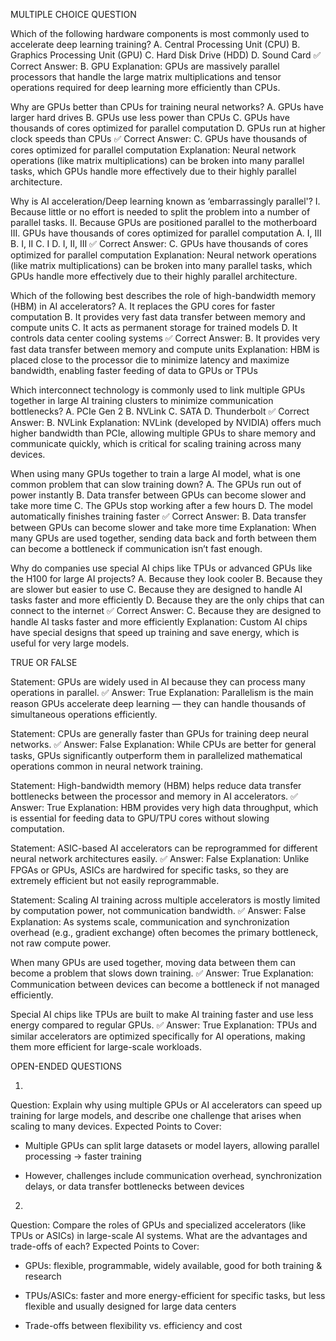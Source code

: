 MULTIPLE CHOICE QUESTION

Which of the following hardware components is most commonly used to accelerate deep learning training?
 A. Central Processing Unit (CPU)
 B. Graphics Processing Unit (GPU)
 C. Hard Disk Drive (HDD)
 D. Sound Card
✅ Correct Answer: B. GPU
 Explanation: GPUs are massively parallel processors that handle the large matrix multiplications and tensor operations required for deep learning more efficiently than CPUs.

Why are GPUs better than CPUs for training neural networks?
 A. GPUs have larger hard drives
 B. GPUs use less power than CPUs
 C. GPUs have thousands of cores optimized for parallel computation
 D. GPUs run at higher clock speeds than CPUs
✅ Correct Answer: C. GPUs have thousands of cores optimized for parallel computation
 Explanation: Neural network operations (like matrix multiplications) can be broken into many parallel tasks, which GPUs handle more effectively due to their highly parallel architecture.

Why is AI acceleration/Deep learning known as ‘embarrassingly parallel'?
 I. Because little or no effort is needed to split the problem into a number of parallel tasks.
 II. Because GPUs are positioned parallel to the motherboard
 III. GPUs have thousands of cores optimized for parallel computation
	A. I, III
 	B. I, II
 	C. I
 	D. I, II, III
✅ Correct Answer: C. GPUs have thousands of cores optimized for parallel computation
 Explanation: Neural network operations (like matrix multiplications) can be broken into many parallel tasks, which GPUs handle more effectively due to their highly parallel architecture.

Which of the following best describes the role of high-bandwidth memory (HBM) in AI accelerators?
 A. It replaces the GPU cores for faster computation
 B. It provides very fast data transfer between memory and compute units
 C. It acts as permanent storage for trained models
 D. It controls data center cooling systems
✅ Correct Answer: B. It provides very fast data transfer between memory and compute units Explanation: HBM is placed close to the processor die to minimize latency and maximize bandwidth, enabling faster feeding of data to GPUs or TPUs

Which interconnect technology is commonly used to link multiple GPUs together in large AI training clusters to minimize communication bottlenecks?
 A. PCIe Gen 2
 B. NVLink
 C. SATA
 D. Thunderbolt
✅ Correct Answer: B. NVLink
 Explanation: NVLink (developed by NVIDIA) offers much higher bandwidth than PCIe, allowing multiple GPUs to share memory and communicate quickly, which is critical for scaling training across many devices.
 
When using many GPUs together to train a large AI model, what is one common problem that can slow training down?
 A. The GPUs run out of power instantly
 B. Data transfer between GPUs can become slower and take more time
 C. The GPUs stop working after a few hours
 D. The model automatically finishes training faster
✅ Correct Answer: B. Data transfer between GPUs can become slower and take more time
 Explanation: When many GPUs are used together, sending data back and forth between them can become a bottleneck if communication isn’t fast enough.
 
Why do companies use special AI chips like TPUs or advanced GPUs like the H100 for large AI projects?
 A. Because they look cooler
 B. Because they are slower but easier to use
 C. Because they are designed to handle AI tasks faster and more efficiently
 D. Because they are the only chips that can connect to the internet
✅ Correct Answer: C. Because they are designed to handle AI tasks faster and more efficiently
 Explanation: Custom AI chips have special designs that speed up training and save energy, which is useful for very large models.


TRUE OR FALSE

Statement: GPUs are widely used in AI because they can process many operations in parallel.
✅ Answer: True
Explanation: Parallelism is the main reason GPUs accelerate deep learning — they can handle thousands of simultaneous operations efficiently.

Statement: CPUs are generally faster than GPUs for training deep neural networks.
✅ Answer: False
Explanation: While CPUs are better for general tasks, GPUs significantly outperform them in parallelized mathematical operations common in neural network training.

Statement: High-bandwidth memory (HBM) helps reduce data transfer bottlenecks between the processor and memory in AI accelerators.
✅ Answer: True
Explanation: HBM provides very high data throughput, which is essential for feeding data to GPU/TPU cores without slowing computation.

Statement: ASIC-based AI accelerators can be reprogrammed for different neural network architectures easily.
✅ Answer: False
Explanation: Unlike FPGAs or GPUs, ASICs are hardwired for specific tasks, so they are extremely efficient but not easily reprogrammable.

Statement: Scaling AI training across multiple accelerators is mostly limited by computation power, not communication bandwidth.
✅ Answer: False
Explanation: As systems scale, communication and synchronization overhead (e.g., gradient exchange) often becomes the primary bottleneck, not raw compute power.

When many GPUs are used together, moving data between them can become a problem that slows down training.
✅ Answer: True
Explanation: Communication between devices can become a bottleneck if not managed efficiently.

Special AI chips like TPUs are built to make AI training faster and use less energy compared to regular GPUs.
✅ Answer: True
Explanation: TPUs and similar accelerators are optimized specifically for AI operations, making them more efficient for large-scale workloads.


OPEN-ENDED QUESTIONS

1. 
Question:
 Explain why using multiple GPUs or AI accelerators can speed up training for large models, and describe one challenge that arises when scaling to many devices.
Expected Points to Cover:

- Multiple GPUs can split large datasets or model layers, allowing parallel processing → faster training

- However, challenges include communication overhead, synchronization delays, or data transfer bottlenecks between devices



2. 
Question:
 Compare the roles of GPUs and specialized accelerators (like TPUs or ASICs) in large-scale AI systems. What are the advantages and trade-offs of each?
Expected Points to Cover:
- GPUs: flexible, programmable, widely available, good for both training & research

- TPUs/ASICs: faster and more energy-efficient for specific tasks, but less flexible and usually designed for large data centers

- Trade-offs between flexibility vs. efficiency and cost
